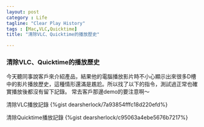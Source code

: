 ```yaml
---
layout: post
category : Life
tagline: "Clear Play History"
tags : [Mac,VLC,Quicktime]
title: "清除VLC、Quicktime的播放歷史"

---
```


### 清除VLC、Quicktime的播放歷史
今天聽同事說客戶來介紹產品，結果他的電腦播放影片時不小心顯示出來很多D槽中的影片播放歷史，這種情形還滿是尷尬。所以找了以下的指令，測試過正常也確實播放後都沒有留下記錄。
常去客戶那邊demo的要注意啊～


清除VLC播放記錄
{%gist dearsherlock/7a93854fffc18d220efd%}

清除Quicktime播放記錄
{%gist dearsherlock/c95063a4ebe5676b7217%}
